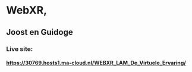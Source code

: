 # WebXR,
## Joost en Guidoge
### Live site:
#### https://30769.hosts1.ma-cloud.nl/WEBXR_LAM_De_Virtuele_Ervaring/